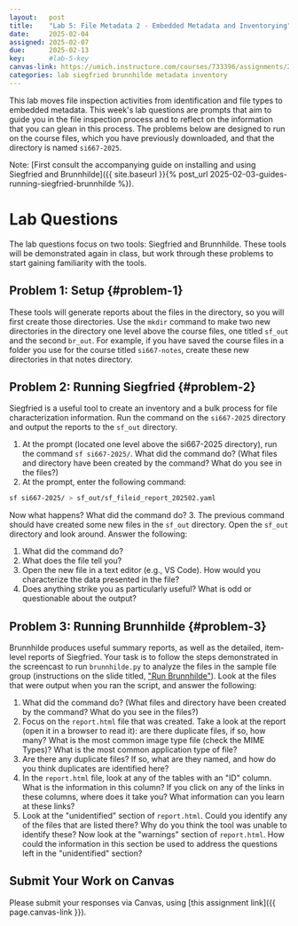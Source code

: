 ```yaml
---
layout:   post
title:    "Lab 5: File Metadata 2 - Embedded Metadata and Inventorying"
date:     2025-02-04
assigned: 2025-02-07
due:      2025-02-13
key:      #lab-5-key
canvas-link: https://umich.instructure.com/courses/733396/assignments/2649542
categories: lab siegfried brunnhilde metadata inventory
---
```


This lab moves file inspection activities from identification and file types to embedded metadata. This week's lab questions are prompts that aim to guide you in the file inspection process and to reflect on the information that you can glean in this process. The problems below are designed to run on the course files, which you have previously downloaded, and that the directory is named `si667-2025`.

Note: [First consult the accompanying guide on installing and using Siegfried and Brunnhilde]({{ site.baseurl }}{% post_url 2025-02-03-guides-running-siegfried-brunnhilde %}).

# Lab Questions

The lab questions focus on two tools: Siegfried and Brunnhilde. These tools will be demonstrated again in class, but work through these problems to start gaining familiarity with the tools.

## Problem 1: Setup {#problem-1}

These tools will generate reports about the files in the directory, so you will first create those directories. Use the `mkdir` command to make two new directories in the directory one level above the course files, one titled `sf_out` and the second `br_out`. For example, if you have saved the course files in a folder you use for the course titled `si667-notes`, create these new directories in that notes directory.

## Problem 2: Running Siegfried {#problem-2}

Siegfried is a useful tool to create an inventory and a bulk process for file characterization information. Run the command on the `si667-2025` directory and output the reports to the `sf_out` directory.

1. At the prompt (located one level above the si667-2025 directory), run the command `sf si667-2025/`. What did the command do? (What files and directory have been created by the command? What do you see in the files?)
2. At the prompt, enter the following command: 
```bash
sf si667-2025/ > sf_out/sf_fileid_report_202502.yaml
```
Now what happens? What did the command do?
3. The previous command should have created some new files in the `sf_out` directory. Open the `sf_out` directory and look around. Answer the following:
  1. What did the command do?
  2. What does the file tell you?
  3. Open the new file in a text editor (e.g., VS Code). How would you characterize the data presented in the file?
  4. Does anything strike you as particularly useful? What is odd or questionable about the output?

## Problem 3: Running Brunnhilde {#problem-3}

Brunnhilde produces useful summary reports, as well as the detailed, item-level reports of Siegfried. Your task is to follow the steps demonstrated in the screencast to run `brunnhilde.py` to analyze the files in the sample file group (instructions on the slide titled, ["Run Brunnhilde"](https://docs.google.com/presentation/d/1MGSl026DkESWXIOaCNw8tLdZCVhv5Iq1i_WNfGFPxjU/edit?usp=sharing)). Look at the files that were output when you ran the script, and answer the following:
  1. What did the command do? (What files and directory have been created by the command? What do you see in the files?)
  2. Focus on the `report.html` file that was created. Take a look at the report (open it in a browser to read it): are there duplicate files, if so, how many? What is the most common image type file (check the MIME Types)? What is the most common application type of file?
  3. Are there any duplicate files? If so, what are they named, and how do you think duplicates are identified here?
  4. In the `report.html` file, look at any of the tables with an "ID" column. What is the information in this column? If you click on any of the links in these columns, where does it take you? What information can you learn at these links?
  5. Look at the "unidentified" section of `report.html`. Could you identify any of the files that are listed there? Why do you think the tool was unable to identify these? Now look at the "warnings" section of `report.html`. How could the information in this section be used to address the questions left in the "unidentified" section?

## Submit Your Work on Canvas

Please submit your responses via Canvas, using [this assignment link]({{ page.canvas-link }}).
